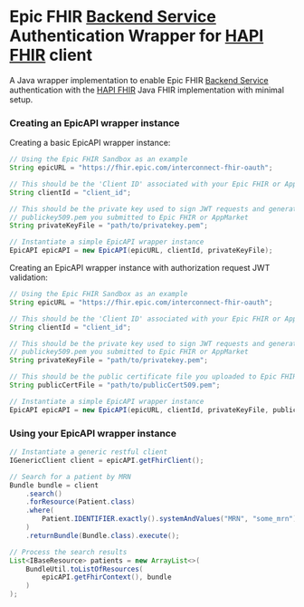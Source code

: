 # Epic FHIR [Backend Service](https://fhir.epic.com/Documentation?docId=oauth2&section=BackendOAuth2Guide) Authentication Wrapper for [HAPI FHIR](https://hapifhir.io/) client

A Java wrapper implementation to enable Epic FHIR 
[Backend Service](https://fhir.epic.com/Documentation?docId=oauth2&section=BackendOAuth2Guide) authentication
with the [HAPI FHIR](https://hapifhir.io/) Java FHIR implementation with minimal setup.

### Creating an EpicAPI wrapper instance
Creating a basic EpicAPI wrapper instance:
```java
// Using the Epic FHIR Sandbox as an example
String epicURL = "https://fhir.epic.com/interconnect-fhir-oauth";

// This should be the 'Client ID' associated with your Epic FHIR or AppMarket app
String clientId = "client_id";

// This should be the private key used to sign JWT requests and generate the
// publickey509.pem you submitted to Epic FHIR or AppMarket
String privateKeyFile = "path/to/privatekey.pem";

// Instantiate a simple EpicAPI wrapper instance
EpicAPI epicAPI = new EpicAPI(epicURL, clientId, privateKeyFile);
```

Creating an EpicAPI wrapper instance with authorization request JWT validation:
```java
// Using the Epic FHIR Sandbox as an example
String epicURL = "https://fhir.epic.com/interconnect-fhir-oauth";

// This should be the 'Client ID' associated with your Epic FHIR or AppMarket app
String clientId = "client_id";

// This should be the private key used to sign JWT requests and generate the
// publickey509.pem you submitted to Epic FHIR or AppMarket
String privateKeyFile = "path/to/privatekey.pem";

// This should be the public certificate file you uploaded to Epic FHIR or AppMarket
String publicCertFile = "path/to/publicCert509.pem";

// Instantiate a simple EpicAPI wrapper instance
EpicAPI epicAPI = new EpicAPI(epicURL, clientId, privateKeyFile, publicCertFile);
```

### Using your EpicAPI wrapper instance
```java
// Instantiate a generic restful client
IGenericClient client = epicAPI.getFhirClient();

// Search for a patient by MRN
Bundle bundle = client
    .search()
    .forResource(Patient.class)
    .where(
        Patient.IDENTIFIER.exactly().systemAndValues("MRN", "some_mrn")
    )
    .returnBundle(Bundle.class).execute();

// Process the search results
List<IBaseResource> patients = new ArrayList<>(
    BundleUtil.toListOfResources(
        epicAPI.getFhirContext(), bundle
    )
);
```